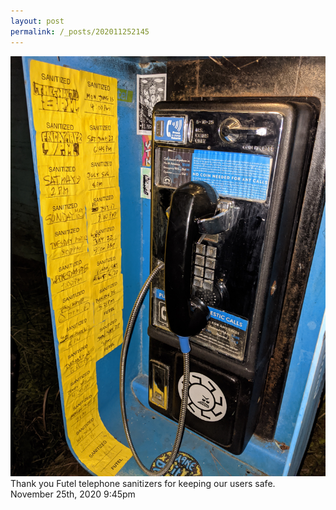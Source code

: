 ```yaml
---
layout: post
permalink: /_posts/202011252145
---
```


<img src="/images/blog/635824535298555904.jpg"/>
<div class="caption">Thank you Futel telephone sanitizers for keeping our users safe.

 </div>

<div id="footer">
<span id="timestamp"> November 25th, 2020 9:45pm </span>
</div>
